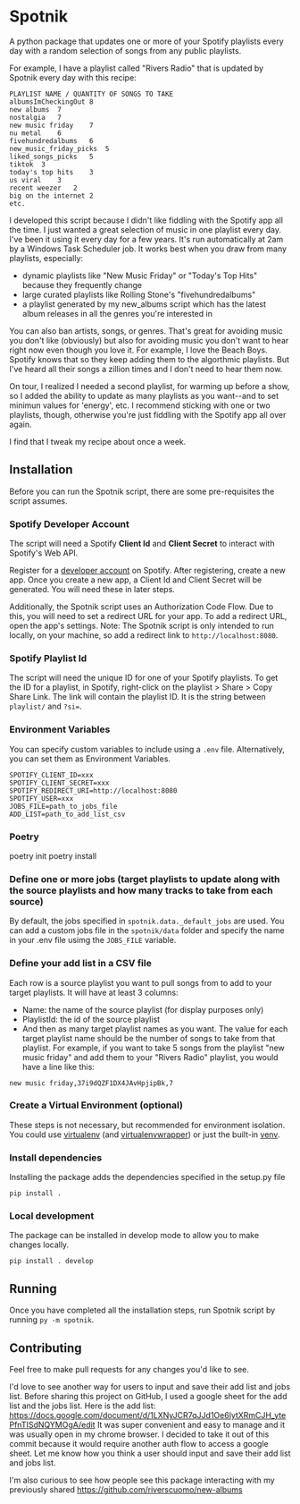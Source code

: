 # Spotnik

A python package that updates one or more of your Spotify playlists every day with a random selection of songs from any public playlists. 

For example, I have a playlist called "Rivers Radio" that is updated by Spotnik every day with this recipe:
    
    PLAYLIST NAME / QUANTITY OF SONGS TO TAKE
    albumsImCheckingOut	8
    new albums	7
    nostalgia	7
    new music friday	7
    nu metal	6
    fivehundredalbums	6
    new_music_friday_picks	5
    liked_songs_picks	5
    tiktok	3
    today's top hits	3
    us viral	3
    recent weezer	2
    big on the internet	2
    etc.
    
I developed this script because I didn't like fiddling with the Spotify app all the time. I just wanted a great selection of music in one playlist every day. I've been it using it every day for a few years. It's run automatically at 2am by a Windows Task Scheduler job. It works best when you draw from many playlists, especially:

- dynamic playlists like "New Music Friday" or "Today's Top Hits" because they frequently change
- large curated playlists like Rolling Stone's "fivehundredalbums"
- a playlist generated by my new_albums script which has the latest album releases in all the genres you're interested in  

You can also ban artists, songs, or genres. That's great for avoiding music you don't like (obviously) but also for avoiding music you don't want to hear right now even though you love it. For example, I love the Beach Boys. Spotify knows that so they keep adding them to the algorthmic playlists. But I've heard all their songs a zillion times and I don't need to hear them now.

On tour, I realized I needed a second playlist, for warming up before a show, so I added the ability to update as many playlists as you want--and to set minimun values for 'energy', etc. I recommend sticking with one or two playlists, though, otherwise you're just fiddling with the Spotify app all over again.

I find that I tweak my recipe about once a week.

## Installation

Before you can run the Spotnik script, there are some pre-requisites the script assumes.

### Spotify Developer Account

The script will need a Spotify **Client Id** and **Client Secret** to interact with Spotify's Web API.

Register for a [developer account](https://developer.spotify.com) on Spotify. After registering, create a new app. Once you create a new app, a Client Id and Client Secret will be generated. You will need these in later steps.

Additionally, the Spotnik script uses an Authorization Code Flow. Due to this, you will need to set a redirect URL for your app. To add a redirect URL, open the app's settings. Note: The Spotnik script is only intended to run locally, on your machine, so add a redirect link to `http://localhost:8080`.

### Spotify Playlist Id

The script will need the unique ID for one of your Spotify playlists. To get the ID for a playlist, in Spotify, right-click on the playlist > Share > Copy Share Link. The link will contain the playlist ID. It is the string between `playlist/` and `?si=`.

### Environment Variables

You can specify custom variables to include using a `.env` file.  Alternatively, you can set them as Environment Variables.

```
SPOTIFY_CLIENT_ID=xxx
SPOTIFY_CLIENT_SECRET=xxx
SPOTIFY_REDIRECT_URI=http://localhost:8080
SPOTIFY_USER=xxx
JOBS_FILE=path_to_jobs_file
ADD_LIST=path_to_add_list_csv
```
### Poetry
poetry init
poetry install

### Define one or more jobs (target playlists to update along with the source playlists and how many tracks to take from each source)
By default, the jobs specified in `spotnik.data._default_jobs` are used.  You can add a custom jobs file in the `spotnik/data` folder and specify the name in your .env file usimg the `JOBS_FILE` variable.   

### Define your add list in a CSV file
Each row is a source playlist you want to pull songs from to add to your target playlists. It will have at least 3 columns:
- Name: the name of the source playlist (for display purposes only)
- PlaylistId: the id of the source playlist
- And then as many target playlist names as you want. The value for each target playlist name should be the number of songs to take from that playlist.  For example, if you want to take 5 songs from the playlist "new music friday" and add them to your "Rivers Radio" playlist, you would have a line like this:

```new music friday,37i9dQZF1DX4JAvHpjipBk,7```


### Create a Virtual Environment (optional)

These steps is not necessary, but recommended for environment isolation. You could use [virtualenv](https://virtualenv.pypa.io/en/latest/installation.html) (and [virtualenvwrapper](https://virtualenvwrapper.readthedocs.io/en/latest/index.html)) or just the built-in [venv](https://docs.python.org/3/library/venv.html).

### Install dependencies

Installing the package adds the dependencies specified in the setup.py file

```
pip install .
```

### Local development

The package can be installed in develop mode to allow you to make changes locally.

`pip install . develop`  

## Running

Once you have completed all the installation steps, run Spotnik script by running `py -m spotnik`.


## Contributing
Feel free to make pull requests for any changes you'd like to see.  

I'd love to see another way for users to input and save their add list and jobs list.
Before sharing this project on GitHub, I used a google sheet for the add list and the jobs list. Here is the add list:
https://docs.google.com/document/d/1LXNyJCR7qJJd1Oe6lytXRmCJH_ytePfnTISdNQYMOgA/edit
It was super convenient and easy to manage and it was usually open in my chrome browser. I decided to take it out of this commit because it would require another auth flow to access a google sheet.
Let me know how you think a user should input and save their add list and jobs list.

I'm also curious to see how people see this package interacting with my previously shared https://github.com/riverscuomo/new-albums
